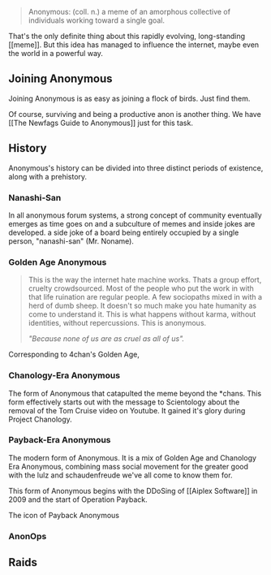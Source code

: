 > Anonymous: (coll. n.) a meme of an amorphous collective of individuals working toward a single goal.

That's the only definite thing about this rapidly evolving, long-standing [[meme]]. But this idea has managed to influence the internet, maybe even the world in a powerful way.

## Joining Anonymous

Joining Anonymous is as easy as joining a flock of birds. Just find them.

Of course, surviving and being a productive anon is another thing. We have [[The Newfags  Guide to Anonymous]] just for this task.

## History

Anonymous's history can be divided into three distinct periods of existence, along with a prehistory.

### Nanashi-San

In all anonymous forum systems, a strong concept of community eventually emerges as time goes on and a subculture of memes and inside jokes are developed. a side joke of a board being entirely occupied by a single person, "nanashi-san" (Mr. Noname). 

### Golden Age Anonymous

> This is the way the internet hate machine works. Thats a group effort, cruelty crowdsourced. Most of the people who put the work in with that life ruination are regular people. A few sociopaths mixed in with a herd of dumb sheep. It doesn't so much make you hate humanity as come to understand it. This is what happens without karma, without identities, without repercussions. This is anonymous.
> 
> _"Because none of us are as cruel as all of us"._

Corresponding to 4chan's Golden Age, 

### Chanology-Era Anonymous

The form of Anonymous that catapulted the meme beyond the *chans. This form effectively starts out with the message to Scientology about the removal of the Tom Cruise video on Youtube. It gained it's glory during Project Chanology.

### Payback-Era Anonymous

The modern form of Anonymous. It is a mix of Golden Age and Chanology Era Anonymous, combining mass social movement for the greater good with the lulz and schaudenfreude we've all come to know them for.

This form of Anonymous begins with the DDoSing of [[Aiplex Software]] in 2009 and the start of Operation Payback.

The icon of Payback Anonymous

### AnonOps

## Raids